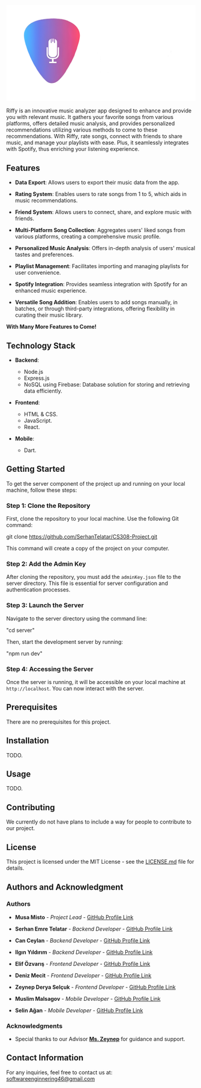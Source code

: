 ![Riffy Logo Horizontal Orientation](https://github.com/SerhanTelatar/CS308-Project/blob/85c5a8426b91379ae742844caf477721e95d5081/wikiAssets/Riffy%20Horizontal%20Logo.png)

Riffy is an innovative music analyzer app designed to enhance and provide you with relevant music. It gathers your favorite songs from various platforms, offers detailed music analysis, and provides personalized recommendations utilizing various methods to come to these recommendations. With Riffy, rate songs, connect with friends to share music, and manage your playlists with ease. Plus, it seamlessly integrates with Spotify, thus enriching your listening experience.

## Features

- **Data Export**: Allows users to export their music data from the app.

- **Rating System**: Enables users to rate songs from 1 to 5, which aids in music recommendations.

- **Friend System**: Allows users to connect, share, and explore music with friends.

- **Multi-Platform Song Collection**: Aggregates users' liked songs from various platforms, creating a comprehensive music profile.

- **Personalized Music Analysis**: Offers in-depth analysis of users' musical tastes and preferences.

- **Playlist Management**: Facilitates importing and managing playlists for user convenience.
  
- **Spotify Integration**: Provides seamless integration with Spotify for an enhanced music experience.

- **Versatile Song Addition**: Enables users to add songs manually, in batches, or through third-party integrations, offering flexibility in curating their music library.

**With Many More Features to Come!**


## Technology Stack

- **Backend**:
  - Node.js
  - Express.js
  - NoSQL using Firebase: Database solution for storing and retrieving data efficiently.

- **Frontend**:
  - HTML & CSS.  
  - JavaScript.
  - React.

- **Mobile**:
  - Dart.


## Getting Started

To get the server component of the project up and running on your local machine, follow these steps:

### Step 1: Clone the Repository

First, clone the repository to your local machine. Use the following Git command:

git clone https://github.com/SerhanTelatar/CS308-Project.git

This command will create a copy of the project on your computer.

### Step 2: Add the Admin Key

After cloning the repository, you must add the `adminKey.json` file to the server directory. This file is essential for server configuration and authentication processes.

### Step 3: Launch the Server

Navigate to the server directory using the command line:

"cd server"

Then, start the development server by running:

"npm run dev"

### Step 4: Accessing the Server

Once the server is running, it will be accessible on your local machine at `http://localhost`. You can now interact with the server.


## Prerequisites

There are no prerequisites for this project.

## Installation

TODO.

## Usage

TODO.

## Contributing

We currently do not have plans to include a way for people to contribute to our project.

## License

This project is licensed under the MIT License - see the [LICENSE.md](https://github.com/SerhanTelatar/CS308-Project/blob/9f7eaf012d7ef28485017198bcff2cca03a0164e/LICENSE.md) file for details.

## Authors and Acknowledgment

### Authors

- **Musa Misto** - *Project Lead* - [GitHub Profile Link](https://github.com/MusaMistoSU)
  
- **Serhan Emre Telatar** - *Backend Developer* - [GitHub Profile Link](https://github.com/SerhanTelatar)
- **Can Ceylan** - *Backend Developer* - [GitHub Profile Link](https://github.com/CanCeylan2001)
- **Ilgın Yıldırım** - *Backend Developer* - [GitHub Profile Link](https://github.com/ilginyy)
  
- **Elif Özvarış** - *Frontend Developer* - [GitHub Profile Link](https://github.com/elifozv)
- **Deniz Mecit** - *Frontend Developer* - [GitHub Profile Link](https://github.com/denizmecit)
- **Zeynep Derya Selçuk** - *Frontend Developer* - [GitHub Profile Link](https://github.com/zeynepderyas)
  
- **Muslim Malsagov** - *Mobile Developer* - [GitHub Profile Link](https://github.com/Calvin-ctrl)
- **Selin Ağan** - *Mobile Developer* - [GitHub Profile Link](https://github.com/selinbsa)

### Acknowledgments

- Special thanks to our Advisor [**Ms. Zeynep**](https://github.com/isikz) for guidance and support.


## Contact Information

For any inquiries, feel free to contact us at: softwareenginnering46@gmail.com
